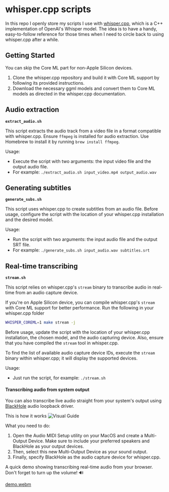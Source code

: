 # whisper.cpp scripts

In this repo I openly store my scripts I use with [whisper.cpp](https://github.com/ggerganov/whisper.cpp), which is a C++ implementation of OpenAI's Whisper model. The idea is to have a handy, easy-to-follow reference for those times when I need to circle back to using whisper.cpp after a while.

## Getting Started

You can skip the Core ML part for non-Apple Silicon devices.

1. Clone the whisper.cpp repository and build it with Core ML support by following its provided instructions.
2. Download the necessary ggml models and convert them to Core ML models as directed in the whisper.cpp documentation.

## Audio extraction

**`extract_audio.sh`**

This script extracts the audio track from a video file in a format compatible with whisper.cpp. Ensure `ffmpeg` is installed for audio extraction. Use Homebrew to install it by running `brew install ffmpeg`.

Usage:
- Execute the script with two arguments: the input video file and the output audio file.
- For example: `./extract_audio.sh input_video.mp4 output_audio.wav`

## Generating subtitles

**`generate_subs.sh`**

This script uses whisper.cpp to create subtitles from an audio file. Before usage, configure the script with the location of your whisper.cpp installation and the desired model.

Usage:
- Run the script with two arguments: the input audio file and the output SRT file.
- For example: `./generate_subs.sh input_audio.wav subtitles.srt`

## Real-time transcribing

**`stream.sh`**

This script relies on whisper.cpp's `stream` binary to transcribe audio in real-time from an audio capture device. 

If you're on Apple Silicon device, you can compile whisper.cpp's `stream` with Core ML support for better performance. Run the following in your whisper.cpp folder
```sh
WHISPER_COREML=1 make stream -j
```

Before usage, update the script with the location of your whisper.cpp installation, the chosen model, and the audio capturing device. Also, ensure that you have compiled the `stream` tool in whisper.cpp.

To find the list of available audio capture device IDs, execute the `stream` binary within whisper.cpp; it will display the supported devices.

Usage:
- Just run the script, for example: `./stream.sh`

#### Transcribing audio from system output

You can also transcribe live audio straight from your system's output using [BlackHole](https://github.com/ExistentialAudio/BlackHole) audio loopback driver. 

This is how it works
![Visual Guide](https://github.com/tartakynov/whispercpp-scripts/assets/946309/6cc1f3a4-26c9-4d50-a19c-c2f88ef633c6)

What you need to do:
1. Open the Audio MIDI Setup utility on your MacOS and create a Multi-Output Device. Make sure to include your preferred speakers and BlackHole as your output devices.
2. Then, select this new Multi-Output Device as your sound output.
3. Finally, specify BlackHole as the audio capture device for whisper.cpp.

A quick demo showing transcribing real-time audio from your browser. Don't forget to turn up the volume! 🔊

[demo.webm](https://github.com/tartakynov/whispercpp-scripts/assets/946309/f821354e-2e1f-45c8-947f-025e2a4b244d)
